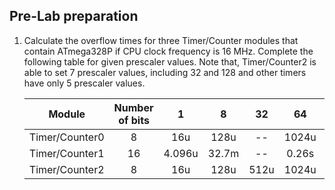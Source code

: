 
## Pre-Lab preparation

1. Calculate the overflow times for three Timer/Counter modules that contain ATmega328P if CPU clock frequency is 16&nbsp;MHz. Complete the following table for given prescaler values. Note that, Timer/Counter2 is able to set 7 prescaler values, including 32 and 128 and other timers have only 5 prescaler values.

   | **Module** | **Number of bits** | **1** | **8** | **32** | **64** | **128** | **256** | **1024** |
   | :-: | :-: | :-: | :-: | :-: | :-: | :-: | :-: | :-: |
   | Timer/Counter0 | 8  | 16u | 128u | -- | 1024u | -- | 4096u | 16384u |
   | Timer/Counter1 | 16 | 4.096u | 32.7m | -- | 0.26s | -- | 1.05s | 4.19s |
   | Timer/Counter2 | 8  | 16u | 128u | 512u | 1024u | 2048u | 4096u | 16384u |

<a name="part1"></a>
